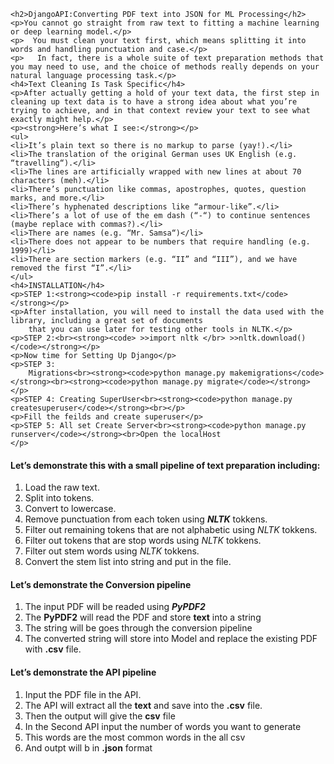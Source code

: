     <h2>DjangoAPI:Converting PDF text into JSON for ML Processing</h2>
    <p>You cannot go straight from raw text to fitting a machine learning or deep learning model.</p>
    <p>  You must clean your text first, which means splitting it into words and handling punctuation and case.</p>        
    <p>   In fact, there is a whole suite of text preparation methods that you may need to use, and the choice of methods really depends on your natural language processing task.</p>
    <h4>Text Cleaning Is Task Specific</h4>
    <p>After actually getting a hold of your text data, the first step in cleaning up text data is to have a strong idea about what you’re trying to achieve, and in that context review your text to see what exactly might help.</p> 
    <p><strong>Here’s what I see:</strong></p>
    <ul>
    <li>It’s plain text so there is no markup to parse (yay!).</li>
    <li>The translation of the original German uses UK English (e.g. “travelling“).</li>
    <li>The lines are artificially wrapped with new lines at about 70 characters (meh).</li>
    <li>There’s punctuation like commas, apostrophes, quotes, question marks, and more.</li>
    <li>There’s hyphenated descriptions like “armour-like”.</li>
    <li>There’s a lot of use of the em dash (“-“) to continue sentences (maybe replace with commas?).</li>
    <li>There are names (e.g. “Mr. Samsa“)</li>
    <li>There does not appear to be numbers that require handling (e.g. 1999)</li>
    <li>There are section markers (e.g. “II” and “III”), and we have removed the first “I”.</li>
    </ul>
    <h4>INSTALLATION</h4>
    <p>STEP 1:<strong><code>pip install -r requirements.txt</code></strong></p>
    <p>After installation, you will need to install the data used with the library, including a great set of documents
        that you can use later for testing other tools in NLTK.</p>
    <p>STEP 2:<br><strong><code> >>import nltk </br> >>nltk.download()</code></strong></p>
    <p>Now time for Setting Up Django</p>
    <p>STEP 3:
        Migrations<br><strong><code>python manage.py makemigrations</code></strong><br><strong><code>python manage.py migrate</code></strong>
    </p>
    <p>STEP 4: Creating SuperUser<br><strong><code>python manage.py createsuperuser</code></strong><br></p>
    <p>Fill the feilds and create superuser</p>
    <p>STEP 5: All set Create Server<br><strong><code>python manage.py runserver</code></strong><br>Open the localHost
    </p>
<h4>Let’s demonstrate this with a small pipeline of text preparation including:</h4>
<ol>
    <li>Load the raw text.</li>
    <li>Split into tokens.</li>
    <li>Convert to lowercase.</li>
    <li>Remove punctuation from each token using <b><i>NLTK</i></b> tokkens.</li>
    <li>Filter out remaining tokens that are not alphabetic using <i>NLTK</i> tokkens.</li>
    <li>Filter out tokens that are stop words using <i>NLTK</i> tokkens.</li>
    <li>Filter out stem words using <i>NLTK</i> tokkens.</li>
    <li>Convert the stem list into string and put in the file.</li>    
</ol>
<h4>Let’s demonstrate the Conversion pipeline</h4>
<ol>
    <li>The input PDF will be readed using <b><i>PyPDF2</i></b></li>
    <li>The <b>PyPDF2</b> will  read the PDF and store <b>text</b> into a string</li>
    <li>The string will be goes through the conversion pipeline</li>
    <li>The converted string will store into Model and replace the existing PDF with  <b>.csv</b> file.</li>
</ol>
<h4>Let’s demonstrate the API pipeline</h4>
<ol>
    <li>Input the PDF file in the API.</li>
    <li>The API will extract all the <b>text</b> and save into the <b>.csv</b> file.</li>
    <li>Then the output will give the <b>csv</b> file</li>
    <li>In the Second API input the number of words you want to generate</li>
    <li>This words are the most common words in the all csv</li>
    <li>And outpt will b in <b>.json</b> format</li>
</ol>